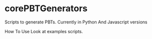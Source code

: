 # corePBTGenerators
Scripts to generate PBTs. Currently in Python And Javascript versions

How To Use
Look at examples scripts.
